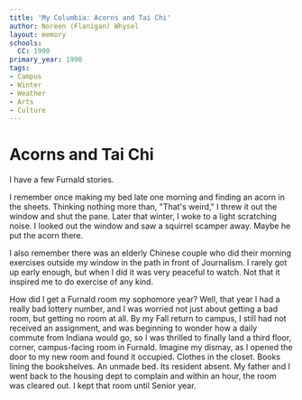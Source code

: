 ```yaml
---
title: 'My Columbia: Acorns and Tai Chi'
author: Noreen (Flanigan) Whysel
layout: memory
schools:
  CC: 1990
primary_year: 1990
tags:
- Campus
- Winter
- Weather
- Arts
- Culture
---
```

# Acorns and Tai Chi

I have a few Furnald stories.

I remember once making my bed late one morning and finding an acorn in the sheets.  Thinking nothing more than, "That's weird," I threw it out the window and shut the pane.  Later that winter, I woke to a light scratching noise.  I looked out the window and saw a squirrel scamper away.  Maybe he put the acorn there.

I also remember there was an elderly Chinese couple who did their morning exercises outside my window in the path in front of Journalism.  I rarely got up early enough, but when I did it was very peaceful to watch.  Not that it inspired me to do exercise of any kind.

How did I get a Furnald room my sophomore year?  Well, that year I had a really bad lottery number, and I was worried not just about getting a bad room, but getting no room at all.  By my Fall return to campus, I still had not received an assignment, and was beginning to wonder how a daily commute from Indiana would go, so I was thrilled to finally land a third floor, corner, campus-facing room in Furnald.  Imagine my dismay, as I opened the door to my new room and found it occupied.  Clothes in the closet.  Books lining the bookshelves.  An unmade bed.  Its resident absent.  My father and I went back to the housing dept to complain and within an hour, the room was cleared out.  I kept that room until Senior year.
